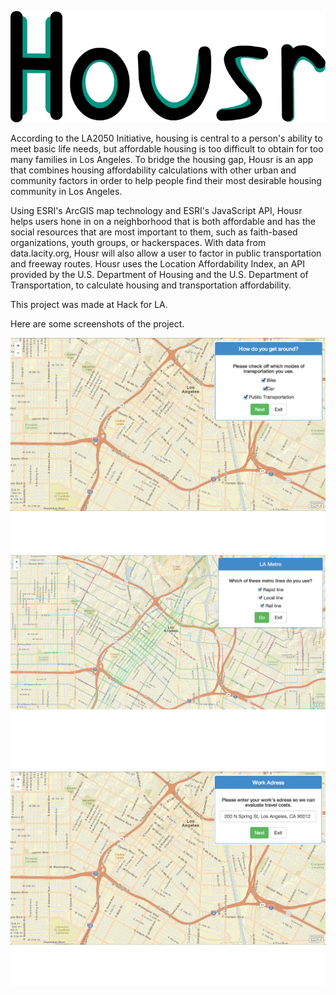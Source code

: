 ![There was something wrong :(](https://raw.githubusercontent.com/akrs/housr/master/artwork/HouserIcon.jpg)

According to the LA2050 Initiative, housing is central to a person's ability
to meet basic life needs, but affordable housing is too difficult to obtain
for too many families in Los Angeles. To bridge the housing gap, Housr is an
app that combines housing affordability calculations with other urban and community
factors in order to help people find their most desirable housing community in Los Angeles.

Using ESRI's ArcGIS map technology and ESRI's JavaScript API, Housr helps users
hone in on a neighborhood that is both affordable and has the social resources
that are most important to them, such as faith-based organizations, youth groups,
or hackerspaces. With data from data.lacity.org, Housr will also allow a user to
factor in public transportation and freeway routes. Housr uses the Location Affordability
Index, an API provided by the U.S. Department of Housing and the U.S. Department of
Transportation, to calculate housing and transportation affordability.

This project was made at Hack for LA.

Here are some screenshots of the project.

![There was something wrong :(](https://raw.githubusercontent.com/akrs/housr/master/artwork/GetAround.jpg)
![There was something wrong :(](https://raw.githubusercontent.com/akrs/housr/master/artwork/LAMetro.jpg)
![There was something wrong :(](https://raw.githubusercontent.com/akrs/housr/master/artwork/WorkAdress.jpg)
